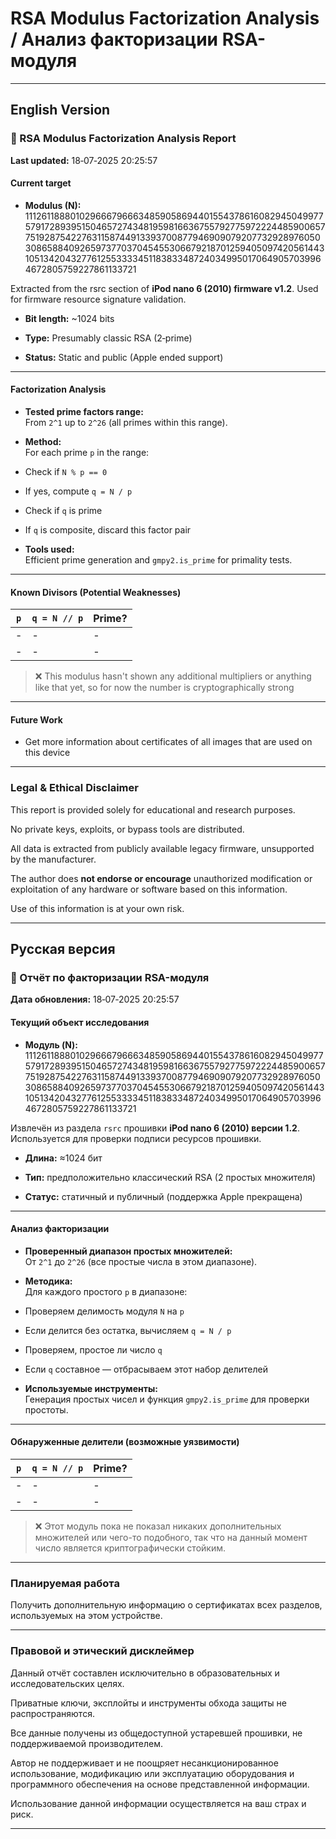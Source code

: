 # RSA Modulus Factorization Analysis / Анализ факторизации RSA-модуля

---

## English Version

### 🔐 RSA Modulus Factorization Analysis Report

**Last updated:** 18‑07‑2025 20:25:57

#### Current target

- **Modulus (N):**
111261188801029666796663485905869440155437861608294504997757917289395150465727434819598166367557927759722244859006577519287542276311587449133937008779469090792077329289760503086588409265973770370454553066792187012594050974205614431051342043277612553333451183833487240349950170649057039964672805759227861133721


Extracted from the rsrc section of **iPod nano 6 (2010) firmware v1.2**. Used for firmware resource signature validation.

- **Bit length:** ~1024 bits

- **Type:** Presumably classic RSA (2‑prime)

- **Status:** Static and public (Apple ended support)



---

#### Factorization Analysis

- **Tested prime factors range:**  
From `2^1` up to `2^26` (all primes within this range).

- **Method:**  
For each prime `p` in the range:  
- Check if `N % p == 0`  
- If yes, compute `q = N / p`  
- Check if `q` is prime  
- If `q` is composite, discard this factor pair

- **Tools used:**  
Efficient prime generation and `gmpy2.is_prime` for primality tests.



---

#### Known Divisors (Potential Weaknesses)

| `p`     | `q = N // p`  | Prime?  |
|---------|----------------|----------|
| -     | -    | -      |
| -  | -    | -      |


> ❌ This modulus hasn't shown any additional multipliers or anything like that yet, so for now the number is cryptographically strong




---

#### Future Work

- Get more information about certificates of all images that are used on this device



---

### Legal & Ethical Disclaimer

This report is provided solely for educational and research purposes.

No private keys, exploits, or bypass tools are distributed.

All data is extracted from publicly available legacy firmware, unsupported by the manufacturer.

The author does **not endorse or encourage** unauthorized modification or exploitation of any hardware or software based on this information.

Use of this information is at your own risk.


---

## Русская версия

### 🔐 Отчёт по факторизации RSA-модуля

**Дата обновления:** 18‑07‑2025 20:25:57

#### Текущий объект исследования

- **Модуль (N):**
111261188801029666796663485905869440155437861608294504997757917289395150465727434819598166367557927759722244859006577519287542276311587449133937008779469090792077329289760503086588409265973770370454553066792187012594050974205614431051342043277612553333451183833487240349950170649057039964672805759227861133721


Извлечён из раздела `rsrc` прошивки **iPod nano 6 (2010) версии 1.2**.
Используется для проверки подписи ресурсов прошивки.

- **Длина:** ≈1024 бит

- **Тип:** предположительно классический RSA (2 простых множителя)

- **Статус:** статичный и публичный (поддержка Apple прекращена)



---

#### Анализ факторизации

- **Проверенный диапазон простых множителей:**  
От `2^1` до `2^26` (все простые числа в этом диапазоне).

- **Методика:**  
Для каждого простого `p` в диапазоне:  
- Проверяем делимость модуля `N` на `p`  
- Если делится без остатка, вычисляем `q = N / p`  
- Проверяем, простое ли число `q`  
- Если `q` составное — отбрасываем этот набор делителей

- **Используемые инструменты:**  
Генерация простых чисел и функция `gmpy2.is_prime` для проверки простоты.



---

#### Обнаруженные делители (возможные уязвимости)

| `p`     | `q = N // p`  | Prime?  |
|---------|----------------|----------|
| -     | -    | -      |
| -  | -    | -      |


> ❌ Этот модуль пока не показал никаких дополнительных множителей или чего-то подобного, так что на данный момент число является криптографически стойким.




---

### Планируемая работа

Получить дополнительную информацию о сертификатах всех разделов, используемых на этом устройстве.



---

### Правовой и этический дисклеймер

Данный отчёт составлен исключительно в образовательных и исследовательских целях.

Приватные ключи, эксплойты и инструменты обхода защиты не распространяются.

Все данные получены из общедоступной устаревшей прошивки, не поддерживаемой производителем.

Автор не поддерживает и не поощряет несанкционированное использование, модификацию или эксплуатацию оборудования и программного обеспечения на основе представленной информации.

Использование данной информации осуществляется на ваш страх и риск.

---
